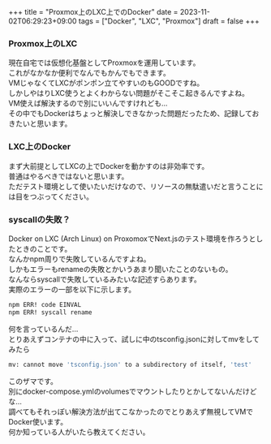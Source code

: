 +++
title = "Proxmox上のLXC上でのDocker"
date = 2023-11-02T06:29:23+09:00
tags = ["Docker", "LXC", "Proxmox"]
draft = false
+++

### Proxmox上のLXC
現在自宅では仮想化基盤としてProxmoxを運用しています。  
これがなかなか便利でなんでもかんでもできます。  
VMじゃなくてLXCがポンポン立てやすいのもGOODですね。  
しかしやはりLXC使うとよくわからない問題がそこそこ起きるんですよね。  
VM使えば解決するので別にいいんですけれども…  
その中でもDockerはちょっと解決しできなかった問題だったため、記録しておきたいと思います。  

### LXC上のDocker
まず大前提としてLXCの上でDockerを動かすのは非効率です。  
普通はやるべきではないと思います。  
ただテスト環境として使いたいだけなので、リソースの無駄遣いだと言うことには目をつぶってください。  

### syscallの失敗？
Docker on LXC (Arch Linux) on ProxomoxでNext.jsのテスト環境を作ろうとしたときのことです。  
なんかnpm周りで失敗しているんですよね。  
しかもエラーもrenameの失敗とかいうあまり聞いたことのないもの。  
なんならsyscallで失敗しているみたいな記述すらあります。  
実際のエラーの一部を以下に示します。  
```bash
npm ERR! code EINVAL
npm ERR! syscall rename
```
何を言っているんだ…  
とりあえずコンテナの中に入って、試しに中のtsconfig.jsonに対してmvをしてみたら
```bash
mv: cannot move 'tsconfig.json' to a subdirectory of itself, 'test'
```
このザマです。  
別にdocker-compose.ymlのvolumesでマウントしたりとかしてないんだけどな…  
調べてもそれっぽい解決方法が出てこなかったのでとりあえず無視してVMでDocker使います。  
何か知っている人がいたら教えてください。  
